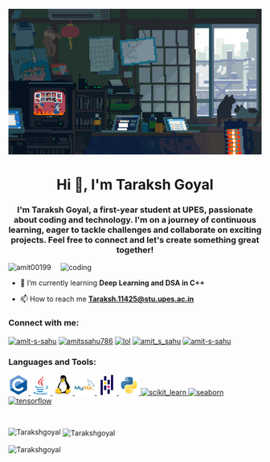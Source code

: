 ![logo](https://github.com/Amit-S-Sahu/Amit-S-Sahu/blob/main/Git%20banner.gif)
<h1 align="center">Hi 👋, I'm Taraksh Goyal</h1>
<h3 align="center">I'm Taraksh Goyal, a first-year student at UPES, passionate about coding and technology. I'm on a journey of continuous learning, eager to tackle challenges and collaborate on exciting projects. Feel free to connect and let's create something great together!</h3>

<img align="right" alt="coding" width="400" src="https://i.pinimg.com/originals/81/17/8b/81178b47a8598f0c81c4799f2cdd4057.gif">

<p align="left"> <img src="https://komarev.com/ghpvc/?username=amit00199&label=Profile%20views&color=06476f&style=flat" alt="amit00199" /> </p>

- 🌱 I’m currently learning **Deep Learning and DSA in C++**

- 📫 How to reach me **Taraksh.11425@stu.upes.ac.in**


<h3 align="left">Connect with me:</h3>
<p align="left">
<a href="https://www.linkedin.com/in/taraksh-goyal-86375831b/" target="blank"><img align="center" src="https://raw.githubusercontent.com/rahuldkjain/github-profile-readme-generator/master/src/images/icons/Social/linked-in-alt.svg" alt="amit-s-sahu" height="30" width="40" /></a>
<!-- <a href="https://kaggle.com/amit00199" target="blank"><img align="center" src="https://raw.githubusercontent.com/rahuldkjain/github-profile-readme-generator/master/src/images/icons/Social/kaggle.svg" alt="amit00199" height="30" width="40" /></a> -->
<a href="[https://instagram.com/amitssahu786](https://www.instagram.com/tarakshgoyal/)" target="blank"><img align="center" src="https://raw.githubusercontent.com/rahuldkjain/github-profile-readme-generator/master/src/images/icons/Social/instagram.svg" alt="amitssahu786" height="30" width="40" /></a>
<a href="https://www.youtube.com/watch?v=dQw4w9WgXcQ" target="blank"><img align="center" src="https://raw.githubusercontent.com/rahuldkjain/github-profile-readme-generator/master/src/images/icons/Social/youtube.svg" alt="lol" height="30" width="40" /></a>
<!-- <a href="https://www.codechef.com/users/amit_s_sahu" target="blank"><img align="center" src="https://cdn.jsdelivr.net/npm/simple-icons@3.1.0/icons/codechef.svg" alt="amit_s_sahu" height="30" width="40" /></a> -->
<a href="https://www.hackerrank.com/taraksh9a33" target="blank"><img align="center" src="https://raw.githubusercontent.com/rahuldkjain/github-profile-readme-generator/master/src/images/icons/Social/hackerrank.svg" alt="amit_s_sahu" height="30" width="40" /></a>
<!-- <a href="https://codeforces.com/profile/amit-s-sahu" target="blank"><img align="center" src="https://raw.githubusercontent.com/rahuldkjain/github-profile-readme-generator/master/src/images/icons/Social/codeforces.svg" alt="amit-s-sahu" height="30" width="40" /></a> -->
<a href="https://www.leetcode.com/Taraksh" target="blank"><img align="center" src="https://raw.githubusercontent.com/rahuldkjain/github-profile-readme-generator/master/src/images/icons/Social/leet-code.svg" alt="amit-s-sahu" height="30" width="40" /></a>
</p>


<h3 align="left">Languages and Tools:</h3>
<p align="left"> 
<a href="https://www.cprogramming.com/" target="_blank" rel="noreferrer"> <img src="https://raw.githubusercontent.com/devicons/devicon/master/icons/c/c-original.svg" alt="c" width="40" height="40"/> </a> 
<a href="https://www.java.com" target="_blank" rel="noreferrer"> <img src="https://raw.githubusercontent.com/devicons/devicon/master/icons/java/java-original.svg" alt="java" width="40" height="40"/> </a> 
<a href="https://www.linux.org/" target="_blank" rel="noreferrer"> <img src="https://raw.githubusercontent.com/devicons/devicon/master/icons/linux/linux-original.svg" alt="linux" width="40" height="40"/> </a> 
<a href="https://www.mysql.com/" target="_blank" rel="noreferrer"> <img src="https://raw.githubusercontent.com/devicons/devicon/master/icons/mysql/mysql-original-wordmark.svg" alt="mysql" width="40" height="40"/> </a> 
<a href="https://pandas.pydata.org/" target="_blank" rel="noreferrer"> <img src="https://raw.githubusercontent.com/devicons/devicon/2ae2a900d2f041da66e950e4d48052658d850630/icons/pandas/pandas-original.svg" alt="pandas" width="40" height="40"/> </a> 
<a href="https://www.python.org" target="_blank" rel="noreferrer"> <img src="https://raw.githubusercontent.com/devicons/devicon/master/icons/python/python-original.svg" alt="python" width="40" height="40"/> </a> 
<a href="https://scikit-learn.org/" target="_blank" rel="noreferrer"> <img src="https://upload.wikimedia.org/wikipedia/commons/0/05/Scikit_learn_logo_small.svg" alt="scikit_learn" width="40" height="40"/> </a> 
<a href="https://seaborn.pydata.org/" target="_blank" rel="noreferrer"> <img src="https://seaborn.pydata.org/_images/logo-mark-lightbg.svg" alt="seaborn" width="40" height="40"/> </a> 
<a href="https://www.tensorflow.org" target="_blank" rel="noreferrer"> <img src="https://www.vectorlogo.zone/logos/tensorflow/tensorflow-icon.svg" alt="tensorflow" width="40" height="40"/> </a> 
</p>
<br />
<p><img align="left" src="https://github-readme-stats.vercel.app/api/top-langs?username=Tarakshgoyal&show_icons=true&theme=dark&title_color=2edcff&text_color=fef6f6&bg_color=001466&locale=en&layout=compact" alt="Tarakshgoyal" /></p>

<p>&nbsp;<img align="center" src="https://github-readme-stats.vercel.app/api?username=Tarakshgoyal&show_icons=true&theme=dark&title_color=2edcff&text_color=fef6f6&bg_color=001466&locale=en" alt="Tarakshgoyal" /></p>

<p><img align="center" src="https://github-readme-streak-stats.herokuapp.com/?user=Tarakshgoyal&theme=dark" alt="Tarakshgoyal" /></p>
